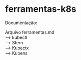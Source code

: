 # ferramentas-k8s

Documentação:

Arquivo ferramentas.md <br>
--> kubectl <br>
--> Stern <br>
--> Kubectx<br>
--> Kubens<br>
